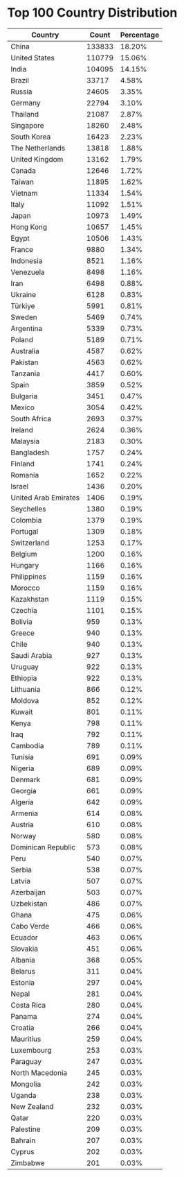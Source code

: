 # Top 100 Country Distribution
| Country | Count | Percentage |
|----|----|----|
| China | 133833 | 18.20% |
| United States | 110779 | 15.06% |
| India | 104095 | 14.15% |
| Brazil | 33717 | 4.58% |
| Russia | 24605 | 3.35% |
| Germany | 22794 | 3.10% |
| Thailand | 21087 | 2.87% |
| Singapore | 18260 | 2.48% |
| South Korea | 16423 | 2.23% |
| The Netherlands | 13818 | 1.88% |
| United Kingdom | 13162 | 1.79% |
| Canada | 12646 | 1.72% |
| Taiwan | 11895 | 1.62% |
| Vietnam | 11334 | 1.54% |
| Italy | 11092 | 1.51% |
| Japan | 10973 | 1.49% |
| Hong Kong | 10657 | 1.45% |
| Egypt | 10506 | 1.43% |
| France | 9880 | 1.34% |
| Indonesia | 8521 | 1.16% |
| Venezuela | 8498 | 1.16% |
| Iran | 6498 | 0.88% |
| Ukraine | 6128 | 0.83% |
| Türkiye | 5991 | 0.81% |
| Sweden | 5469 | 0.74% |
| Argentina | 5339 | 0.73% |
| Poland | 5189 | 0.71% |
| Australia | 4587 | 0.62% |
| Pakistan | 4563 | 0.62% |
| Tanzania | 4417 | 0.60% |
| Spain | 3859 | 0.52% |
| Bulgaria | 3451 | 0.47% |
| Mexico | 3054 | 0.42% |
| South Africa | 2693 | 0.37% |
| Ireland | 2624 | 0.36% |
| Malaysia | 2183 | 0.30% |
| Bangladesh | 1757 | 0.24% |
| Finland | 1741 | 0.24% |
| Romania | 1652 | 0.22% |
| Israel | 1436 | 0.20% |
| United Arab Emirates | 1406 | 0.19% |
| Seychelles | 1380 | 0.19% |
| Colombia | 1379 | 0.19% |
| Portugal | 1309 | 0.18% |
| Switzerland | 1253 | 0.17% |
| Belgium | 1200 | 0.16% |
| Hungary | 1166 | 0.16% |
| Philippines | 1159 | 0.16% |
| Morocco | 1159 | 0.16% |
| Kazakhstan | 1119 | 0.15% |
| Czechia | 1101 | 0.15% |
| Bolivia | 959 | 0.13% |
| Greece | 940 | 0.13% |
| Chile | 940 | 0.13% |
| Saudi Arabia | 927 | 0.13% |
| Uruguay | 922 | 0.13% |
| Ethiopia | 922 | 0.13% |
| Lithuania | 866 | 0.12% |
| Moldova | 852 | 0.12% |
| Kuwait | 801 | 0.11% |
| Kenya | 798 | 0.11% |
| Iraq | 792 | 0.11% |
| Cambodia | 789 | 0.11% |
| Tunisia | 691 | 0.09% |
| Nigeria | 689 | 0.09% |
| Denmark | 681 | 0.09% |
| Georgia | 661 | 0.09% |
| Algeria | 642 | 0.09% |
| Armenia | 614 | 0.08% |
| Austria | 610 | 0.08% |
| Norway | 580 | 0.08% |
| Dominican Republic | 573 | 0.08% |
| Peru | 540 | 0.07% |
| Serbia | 538 | 0.07% |
| Latvia | 507 | 0.07% |
| Azerbaijan | 503 | 0.07% |
| Uzbekistan | 486 | 0.07% |
| Ghana | 475 | 0.06% |
| Cabo Verde | 466 | 0.06% |
| Ecuador | 463 | 0.06% |
| Slovakia | 451 | 0.06% |
| Albania | 368 | 0.05% |
| Belarus | 311 | 0.04% |
| Estonia | 297 | 0.04% |
| Nepal | 281 | 0.04% |
| Costa Rica | 280 | 0.04% |
| Panama | 274 | 0.04% |
| Croatia | 266 | 0.04% |
| Mauritius | 259 | 0.04% |
| Luxembourg | 253 | 0.03% |
| Paraguay | 247 | 0.03% |
| North Macedonia | 245 | 0.03% |
| Mongolia | 242 | 0.03% |
| Uganda | 238 | 0.03% |
| New Zealand | 232 | 0.03% |
| Qatar | 220 | 0.03% |
| Palestine | 209 | 0.03% |
| Bahrain | 207 | 0.03% |
| Cyprus | 202 | 0.03% |
| Zimbabwe | 201 | 0.03% |
